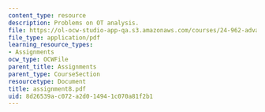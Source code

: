```yaml
---
content_type: resource
description: Problems on OT analysis.
file: https://ol-ocw-studio-app-qa.s3.amazonaws.com/courses/24-962-advanced-phonology-spring-2005/8d26539ac072a2d014941c070a81f2b1_assignment8.pdf
file_type: application/pdf
learning_resource_types:
- Assignments
ocw_type: OCWFile
parent_title: Assignments
parent_type: CourseSection
resourcetype: Document
title: assignment8.pdf
uid: 8d26539a-c072-a2d0-1494-1c070a81f2b1
---
```

